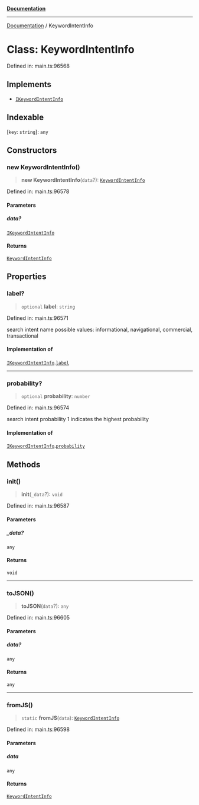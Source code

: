 [**Documentation**](../README.md)

***

[Documentation](../README.md) / KeywordIntentInfo

# Class: KeywordIntentInfo

Defined in: main.ts:96568

## Implements

- [`IKeywordIntentInfo`](../interfaces/IKeywordIntentInfo.md)

## Indexable

\[`key`: `string`\]: `any`

## Constructors

### new KeywordIntentInfo()

> **new KeywordIntentInfo**(`data`?): [`KeywordIntentInfo`](KeywordIntentInfo.md)

Defined in: main.ts:96578

#### Parameters

##### data?

[`IKeywordIntentInfo`](../interfaces/IKeywordIntentInfo.md)

#### Returns

[`KeywordIntentInfo`](KeywordIntentInfo.md)

## Properties

### label?

> `optional` **label**: `string`

Defined in: main.ts:96571

search intent name
possible values: informational, navigational, commercial, transactional

#### Implementation of

[`IKeywordIntentInfo`](../interfaces/IKeywordIntentInfo.md).[`label`](../interfaces/IKeywordIntentInfo.md#label)

***

### probability?

> `optional` **probability**: `number`

Defined in: main.ts:96574

search intent probability
1 indicates the highest probability

#### Implementation of

[`IKeywordIntentInfo`](../interfaces/IKeywordIntentInfo.md).[`probability`](../interfaces/IKeywordIntentInfo.md#probability)

## Methods

### init()

> **init**(`_data`?): `void`

Defined in: main.ts:96587

#### Parameters

##### \_data?

`any`

#### Returns

`void`

***

### toJSON()

> **toJSON**(`data`?): `any`

Defined in: main.ts:96605

#### Parameters

##### data?

`any`

#### Returns

`any`

***

### fromJS()

> `static` **fromJS**(`data`): [`KeywordIntentInfo`](KeywordIntentInfo.md)

Defined in: main.ts:96598

#### Parameters

##### data

`any`

#### Returns

[`KeywordIntentInfo`](KeywordIntentInfo.md)
